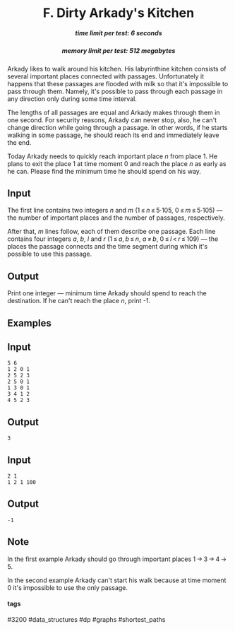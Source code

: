 <h1 style='text-align: center;'> F. Dirty Arkady's Kitchen</h1>

<h5 style='text-align: center;'>time limit per test: 6 seconds</h5>
<h5 style='text-align: center;'>memory limit per test: 512 megabytes</h5>

Arkady likes to walk around his kitchen. His labyrinthine kitchen consists of several important places connected with passages. Unfortunately it happens that these passages are flooded with milk so that it's impossible to pass through them. Namely, it's possible to pass through each passage in any direction only during some time interval.

The lengths of all passages are equal and Arkady makes through them in one second. For security reasons, Arkady can never stop, also, he can't change direction while going through a passage. In other words, if he starts walking in some passage, he should reach its end and immediately leave the end.

Today Arkady needs to quickly reach important place *n* from place 1. He plans to exit the place 1 at time moment 0 and reach the place *n* as early as he can. Please find the minimum time he should spend on his way.

## Input

The first line contains two integers *n* and *m* (1 ≤ *n* ≤ 5·105, 0 ≤ *m* ≤ 5·105) — the number of important places and the number of passages, respectively.

After that, *m* lines follow, each of them describe one passage. Each line contains four integers *a*, *b*, *l* and *r* (1 ≤ *a*, *b* ≤ *n*, *a* ≠ *b*, 0 ≤ *l* < *r* ≤ 109) — the places the passage connects and the time segment during which it's possible to use this passage.

## Output

Print one integer — minimum time Arkady should spend to reach the destination. If he can't reach the place *n*, print -1.

## Examples

## Input


```
5 6  
1 2 0 1  
2 5 2 3  
2 5 0 1  
1 3 0 1  
3 4 1 2  
4 5 2 3  

```
## Output


```
3  

```
## Input


```
2 1  
1 2 1 100  

```
## Output


```
-1  

```
## Note

In the first example Arkady should go through important places 1 → 3 → 4 → 5.

In the second example Arkady can't start his walk because at time moment 0 it's impossible to use the only passage.



#### tags 

#3200 #data_structures #dp #graphs #shortest_paths 